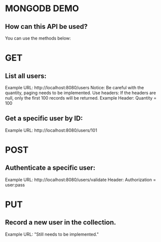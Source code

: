 # MONGODB DEMO
## How can this API be used?
You can use the methods below:

# GET
## List all users:

Example URL: http://localhost:8080/users 
Notice: Be careful with the quantity, paging needs to be implemented.
Use headers: If the headers are null, only the first 100 records will be returned.
Example Header: Quantity = 100

## Get a specific user by ID:

Example URL: http://localhost:8080/users/101

# POST
## Authenticate a specific user:

Example URL: http://localhost:8080/users/validate
Header: Authorization = user:pass

# PUT
## Record a new user in the collection.

Example URL: "Still needs to be implemented."

